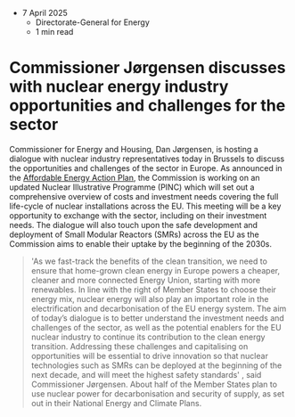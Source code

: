 * 7 April 2025
  * Directorate-General for Energy
  * 1 min read


# Commissioner Jørgensen discusses with nuclear energy industry opportunities and challenges for the sector 
Commissioner for Energy and Housing, Dan Jørgensen, is hosting a dialogue with nuclear industry representatives today in Brussels to discuss the opportunities and challenges of the sector in Europe. 
As announced in the [Affordable Energy Action Plan](https://energy.ec.europa.eu/strategy/affordable-energy_en#affordable-energy-action-plan), the Commission is working on an updated Nuclear Illustrative Programme (PINC) which will set out a comprehensive overview of costs and investment needs covering the full life-cycle of nuclear installations across the EU. This meeting will be a key opportunity to exchange with the sector, including on their investment needs. 
The dialogue will also touch upon the safe development and deployment of Small Modular Reactors (SMRs) across the EU as the Commission aims to enable their uptake by the beginning of the 2030s. 
> 'As we fast-track the benefits of the clean transition, we need to ensure that home-grown clean energy in Europe powers a cheaper, cleaner and more connected Energy Union, starting with more renewables. In line with the right of Member States to choose their energy mix, nuclear energy will also play an important role in the electrification and decarbonisation of the EU energy system. The aim of today’s dialogue is to better understand the investment needs and challenges of the sector, as well as the potential enablers for the EU nuclear industry to continue its contribution to the clean energy transition. Addressing these challenges and capitalising on opportunities will be essential to drive innovation so that nuclear technologies such as SMRs can be deployed at the beginning of the next decade, and will meet the highest safety standards' , said Commissioner Jørgensen.
About half of the Member States plan to use nuclear power for decarbonisation and security of supply, as set out in their National Energy and Climate Plans.